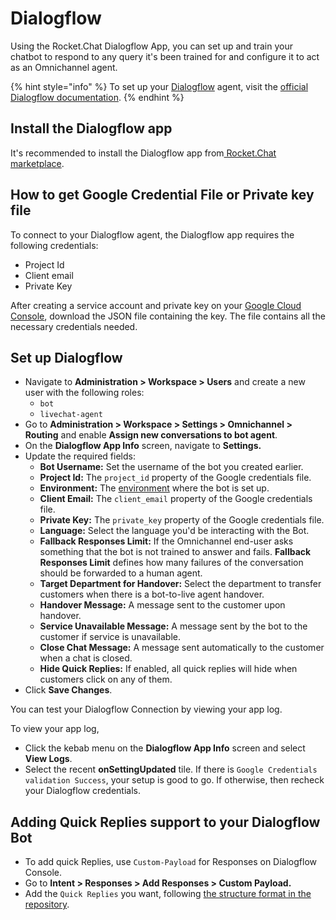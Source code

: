 # Dialogflow

Using the Rocket.Chat Dialogflow App, you can set up and train your chatbot to respond to any query it's been trained for and configure it to act as an Omnichannel agent.

{% hint style="info" %}
To set up your [Dialogflow](https://cloud.google.com/dialogflow) agent, visit the [official Dialogflow documentation](https://cloud.google.com/dialogflow/docs).
{% endhint %}

## Install the Dialogflow app

It's recommended to install the Dialogflow app from[ Rocket.Chat marketplace](https://docs.rocket.chat/extend-rocket.chat-capabilities/rocket.chat-marketplace/rocket.chat-public-apps-guides/omnichannel-apps/dialogflow-app#install-dialogflow-app).

## How to get Google Credential File or Private key file

To connect to your Dialogflow agent, the Dialogflow app requires the  following credentials:

* Project Id&#x20;
* Client email&#x20;
* Private Key

After creating a service account and private key on your [Google Cloud Console](https://console.cloud.google.com/), download the JSON file containing the key. The file contains all the necessary credentials needed.

## Set up Dialogflow

* Navigate to **Administration > Workspace > Users** and create a new user with the following roles:&#x20;
  * `bot`
  * `livechat-agent`
* Go to **Administration > Workspace > Settings > Omnichannel > Routing** and enable **Assign new conversations to bot agent**.
* On the **Dialogflow App Info** screen, navigate to **Settings.**
* Update the required fields:
  * **Bot Username:** Set the username of the bot you created earlier.
  * **Project Id:** The `project_id` property of the Google credentials file.
  * **Environment:** The [environment](https://cloud.google.com/dialogflow/es/docs/agents-versions) where the bot is set up.
  * **Client Email:** The `client_email`  property of the Google credentials file.
  * **Private Key:** The `private_key` property of the Google credentials file.
  * **Language:** Select the language you'd be interacting with the Bot.
  * **Fallback Responses Limit:** If the Omnichannel end-user asks something that the bot is not trained to answer and fails. **Fallback Responses Limit** defines how many failures of the conversation should be forwarded to a human agent.
  * **Target Department for Handover:** Select the department to transfer customers when there is a bot-to-live agent handover.
  * **Handover Message:** A message sent to the customer upon handover.
  * **Service Unavailable Message:** A message sent by the bot to the customer if service is unavailable.
  * **Close Chat Message:** A message sent automatically to the customer when a chat is closed.
  * **Hide Quick Replies:** If enabled, all quick replies will hide when customers click on any of them.
* Click **Save Changes**.

You can test your Dialogflow Connection by viewing your app log.&#x20;

To view your app log,&#x20;

* Click the kebab menu on the **Dialogflow App Info** screen and select **View Logs**.&#x20;
* Select the recent **onSettingUpdated** tile. If there is `Google Credentials validation Success`, your setup is good to go. If otherwise, then recheck your Dialogflow credentials.

## Adding Quick Replies support to your Dialogflow Bot

* To add quick Replies, use  `Custom-Payload` for Responses on Dialogflow Console.&#x20;
* Go to **Intent > Responses > Add Responses > Custom Payload.**&#x20;
* Add the `Quick Replies` you want, following [the structure format in the repository](https://github.com/RocketChat/Apps.Dialogflow/blob/master/docs/QuickReplies.md).
